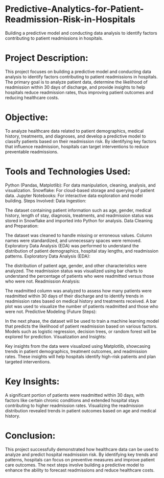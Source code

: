 # Predictive-Analytics-for-Patient-Readmission-Risk-in-Hospitals
Building a predictive model and conducting data analysis to identify factors contributing to patient readmissions in hospitals.

# Project Description:
This project focuses on building a predictive model and conducting data analysis to identify factors contributing to patient readmissions in hospitals. The primary goal is to analyze patient data, determine the likelihood of readmission within 30 days of discharge, and provide insights to help hospitals reduce readmission rates, thus improving patient outcomes and reducing healthcare costs.

# Objective:
To analyze healthcare data related to patient demographics, medical history, treatments, and diagnoses, and develop a predictive model to classify patients based on their readmission risk. By identifying key factors that influence readmission, hospitals can target interventions to reduce preventable readmissions.

# Tools and Technologies Used:
Python (Pandas, Matplotlib): For data manipulation, cleaning, analysis, and visualization.
Snowflake: For cloud-based storage and querying of patient data.
Jupyter Notebooks: For interactive data exploration and model building.
Steps Involved:
Data Ingestion:

The dataset containing patient information such as age, gender, medical history, length of stay, diagnosis, treatments, and readmission status was stored in Snowflake and imported into Python for analysis.
Data Cleaning and Preparation:

The dataset was cleaned to handle missing or erroneous values. Column names were standardized, and unnecessary spaces were removed.
Exploratory Data Analysis (EDA) was performed to understand the distribution of patient demographics, hospital stay lengths, and readmission patterns.
Exploratory Data Analysis (EDA):

The distribution of patient age, gender, and other characteristics were analyzed.
The readmission status was visualized using bar charts to understand the percentage of patients who were readmitted versus those who were not.
Readmission Analysis:

The readmitted column was analyzed to assess how many patients were readmitted within 30 days of their discharge and to identify trends in readmission rates based on medical history and treatments received.
A bar plot was used to visualize the number of patients readmitted and those who were not.
Predictive Modeling (Future Steps):

In the next phase, the dataset will be used to train a machine learning model that predicts the likelihood of patient readmission based on various factors.
Models such as logistic regression, decision trees, or random forest will be explored for prediction.
Visualization and Insights:

Key insights from the data were visualized using Matplotlib, showcasing trends in patient demographics, treatment outcomes, and readmission rates. These insights will help hospitals identify high-risk patients and plan targeted interventions.

# Key Insights:
A significant portion of patients were readmitted within 30 days, with factors like certain chronic conditions and extended hospital stays contributing to higher readmission rates.
Visualizing the readmission distribution revealed trends in patient outcomes based on age and medical history.

# Conclusion:
This project successfully demonstrated how healthcare data can be used to analyze and predict hospital readmission risk. By identifying key trends and patterns, hospitals can focus on preventive measures and improve patient care outcomes. The next steps involve building a predictive model to enhance the ability to forecast readmissions and reduce healthcare costs.
